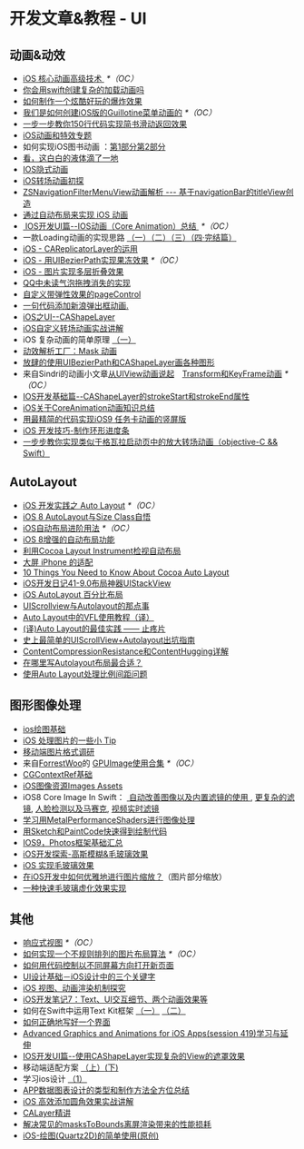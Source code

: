 # 开发文章&教程 - UI
## 动画&动效
- [iOS 核心动画高级技术 ][1] _\*（OC）_
- [你会用swift创建复杂的加载动画吗][2]
- [如何制作一个炫酷好玩的爆炸效果][3]
- [我们是如何创建iOS版的Guillotine菜单动画的][4] _\*（OC）_
- [一步一步教你150行代码实现简书滑动返回效果][5]
- [iOS动画和特效专题][6]
- 如何实现iOS图书动画 ：[第1部分][7][第2部分][8]
- [看，这白白的液体滴了一地][9]
- [IOS隐式动画][10]
- [iOS转场动画初探][11]
- [ZSNavigationFilterMenuView动画解析 --- 基于navigationBar的titleView创造][12]
- [通过自动布局来实现 iOS 动画][13]
- [ IOS开发UI篇--IOS动画（Core Animation）总结 ][14] _\*（OC）_
- 一款Loading动画的实现思路 [（一）][15][（二）][16][（三）][17][（四·完结篇）][18]
- [iOS - CAReplicatorLayer的运用][19]
- [iOS - 用UIBezierPath实现果冻效果][20] _\*（OC）_
- [iOS - 图片实现多层折叠效果][21]
- [QQ中未读气泡拖拽消失的实现][22]
- [自定义带弹性效果的pageControl][23]
- [一句代码添加新浪弹出框动画.][24]
- [iOS之UI--CAShapeLayer][25]
- [iOS自定义转场动画实战讲解][26]
- iOS 复杂动画的简单原理 [（一）][27]
- [动效解析工厂：Mask 动画][28]
- [放肆的使用UIBezierPath和CAShapeLayer画各种图形][29]
- 来自Sindri的动画小文章[从UIView动画说起][30]　[Transform和KeyFrame动画][31] _\*（OC）_
- [IOS开发基础篇--CAShapeLayer的strokeStart和strokeEnd属性][32]
- [iOS关于CoreAnimation动画知识总结][33]
- [用最精简的代码实现iOS9 任务卡动画的竖屏版][34]
- [iOS 开发技巧-制作环形进度条][35]
- [一步步教你实现类似于格瓦拉启动页中的放大转场动画（objective-C && Swift）][36]

## AutoLayout
- [iOS 开发实践之 Auto Layout][37] _\*（OC）_
- [iOS 8 AutoLayout与Size Class自悟][38]
- [iOS自动布局进阶用法][39] _\*（OC）_
- [iOS 8增强的自动布局功能][40]
- [利用Cocoa Layout Instrument检视自动布局][41]
- [大屏 iPhone 的适配][42]
- [10 Things You Need to Know About Cocoa Auto Layout][43]
- [iOS开发日记41-9.0布局神器UIStackView][44]
- [iOS AutoLayout 百分比布局][45]
- [UIScrollview与Autolayout的那点事][46]
- [Auto Layout中的VFL使用教程（译）][47]
- [(译)Auto Layout的最佳实践 —— 止疼片][48]
- [史上最简单的UIScrollView+Autolayout出坑指南][49]
- [ContentCompressionResistance和ContentHugging详解][50]
- [在哪里写Autolayout布局最合适？][51]
- [使用Auto Layout处理比例间距问题][52]

## 图形图像处理
- [ios绘图基础][53]
- [iOS 处理图片的一些小 Tip][54]
- [移动端图片格式调研][55]
- 来自[ForrestWoo][56]的 [GPUImage使用合集][57] _\*（OC）_ 
- [CGContextRef基础][58]
- [iOS图像资源Images Assets][59]
- iOS8 Core Image In Swift： [ 自动改善图像以及内置滤镜的使用 ][60], [更复杂的滤镜][61], [人脸检测以及马赛克][62], [视频实时滤镜][63]
- [学习用MetalPerformanceShaders进行图像处理][64]
- [用Sketch和PaintCode快速得到绘制代码][65]
- [IOS9，Photos框架基础汇总][66]
- [iOS开发探索-高斯模糊&毛玻璃效果][67]
- [iOS 实现毛玻璃效果][68]
- [在iOS开发中如何优雅地进行图片缩放？][69]（图片部分缩放）
- [一种快速毛玻璃虚化效果实现][70]

## 其他
- [响应式视图][71] _\*（OC）_
- [如何实现一个不规则排列的图片布局算法][72] _\*（OC）_
- [如何用代码控制以不同屏幕方向打开新页面][73]
- [UI设计基础－iOS设计中的三个关键字][74]
- [iOS 视图、动画渲染机制探究][75]
- [iOS开发笔记7：Text、UI交互细节、两个动画效果等][76]
- 如何在Swift中运用Text Kit框架 [（一）][77] [（二）][78]
- [如何正确地写好一个界面][79]
- [Advanced Graphics and Animations for iOS Apps(session 419)学习与延伸][80]
- [IOS开发UI篇--使用CAShapeLayer实现复杂的View的遮罩效果][81]
- 移动端适配方案 [（上）][82][(下)][83]
- 学习ios设计 [（1）][84]
- [APP数据图表设计的类型和制作方法全方位总结][85]
- [iOS 高效添加圆角效果实战讲解][86]
- [CALayer精讲][87]
- [解决常见的masksToBounds离屏渲染带来的性能损耗][88]
- [iOS-绘图(Quartz2D)的简单使用(原创)][89]

[1]:	http://wiki.jikexueyuan.com/project/ios-core-animation/
[2]:	http://www.cocoachina.com/swift/20150906/13327.html
[3]:	http://xxycode.com/ru-he-zhi-zuo-ge-xuan-ku-hao-wan-de-bao-zha-xiao-guo-2/
[4]:	http://hechen.info/2015/09/01/How-We-Created-Guillotine-Menu-Animation-for-iOS/
[5]:	http://www.jianshu.com/p/59be4551c418
[6]:	http://liuyanwei.jumppo.com/2015/10/29/iOS-animation-0.html
[7]:	http://www.devtf.cn/?p=1127 "如何实现iOS图书动画:第1部分"
[8]:	http://www.devtf.cn/?p=1129 "如何实现iOS图书动画-第2部分"
[9]:	http://pandara.xyz/2015/11/24/ios_water_drop/ "看，这白白的液体滴了一地"
[10]:	http://www.goofyy.com/blog/ios%e9%9a%90%e5%bc%8f%e5%8a%a8%e7%94%bb/ "IOS隐式动画"
[11]:	http://www.cnblogs.com/hxwj/p/5069806.html "iOS转场动画初探"
[12]:	http://www.jianshu.com/p/50f66a1136de "ZSNavigationFilterMenuView动画解析 --- 基于navigationBar的titleView创造"
[13]:	https://realm.io/cn/news/gotocph-marin-todorov-auto-layout-animations-ios/ "通过自动布局来实现 iOS 动画"
[14]:	http://blog.csdn.net/yixiangboy/article/details/47016829 "IOS开发UI篇--IOS动画（Core Animation）总结"
[15]:	http://www.jianshu.com/p/1c6a2de68753 "一款Loading动画的实现思路（一）"
[16]:	http://www.jianshu.com/p/0dac1208a7ad "一款Loading动画的实现思路（二）"
[17]:	http://www.jianshu.com/p/56448d3d3596 "一款Loading动画的实现思路（三）"
[18]:	http://www.jianshu.com/p/41f277682c91 "一款Loading动画的实现思路（四·完结篇）"
[19]:	http://www.jianshu.com/p/a927157ac62a "iOS - CAReplicatorLayer的运用"
[20]:	http://www.jianshu.com/p/21db20189c40 "iOS - 用UIBezierPath实现果冻效果"
[21]:	http://www.jianshu.com/p/4b26a1f641a3 "iOS - 图片实现多层折叠效果"
[22]:	http://www.cnblogs.com/CyanStone/p/5111178.html "QQ中未读气泡拖拽消失的实现（参照一位年轻牛B的博主的思路自己实现了一下）"
[23]:	http://www.cnblogs.com/CyanStone/p/5123759.html "自定义带弹性效果的pageControl"
[24]:	http://bihongbo.com/2015/08/19/sinaAnimation/ "一句代码添加新浪弹出框动画."
[25]:	http://www.cnblogs.com/goodboy-heyang/p/5185575.html "iOS之UI--CAShapeLayer"
[26]:	http://www.jianshu.com/p/ea0132738057 "iOS自定义转场动画实战讲解"
[27]:	http://www.jianshu.com/p/909ffa37dffa "iOS 复杂动画的简单原理（一）"
[28]:	http://www.jianshu.com/p/3c925a1609f8 "动效解析工厂：Mask 动画"
[29]:	http://www.jianshu.com/p/c5cbb5e05075 "放肆的使用UIBezierPath和CAShapeLayer画各种图形"
[30]:	http://www.jianshu.com/p/6e326068edeb "动画篇-从UIView动画说起"
[31]:	http://www.jianshu.com/p/a071bba99a1b "动画篇-Transform和KeyFrame动画"
[32]:	http://blog.csdn.net/yixiangboy/article/details/50662704 "IOS开发基础篇--CAShapeLayer的strokeStart和strokeEnd属性"
[33]:	http://www.cnblogs.com/wujy/p/5203995.html "iOS关于CoreAnimation动画知识总结"
[34]:	http://iosxxx.com/blog/2016-02-25-%E7%94%A8%E6%9C%80%E7%B2%BE%E7%AE%80%E7%9A%84%E5%AE%9E%E7%8E%B0iOS9-%E4%BB%BB%E5%8A%A1%E5%8D%A1%E5%8A%A8%E7%94%BB%E7%9A%84%E7%AB%96%E5%B1%8F%E7%89%88.html "用最精简的代码实现iOS9 任务卡动画的竖屏版"
[35]:	http://www.cnblogs.com/jgCho/p/5253364.html "iOS 开发技巧-制作环形进度条"
[36]:	http://www.jianshu.com/p/8c29fce5a994 "一步步教你实现类似于格瓦拉启动页中的放大转场动画（objective-C && Swift）"
[37]:	http://xuexuefeng.com/autolayout/
[38]:	http://www.hmttommy.com/2014/12/05/AutoLayout/
[39]:	http://www.cnblogs.com/dsxniubility/p/4266581.html
[40]:	http://mp.weixin.qq.com/s?__biz=MjM5OTM0MzIwMQ==&mid=206448996&idx=3&sn=895663ec96a8469820b54b6536975340#rd
[41]:	http://www.cocoachina.com/ios/20151105/13927.html
[42]:	http://blog.ibireme.com/2014/09/16/adapted_to_iphone6/ "大屏 iPhone 的适配"
[43]:	http://southpeak.github.io/blog/2015/08/31/translate-10-things-you-need-to-know-about-cocoa-auto-layout/
[44]:	http://www.cnblogs.com/Twisted-Fate/p/4923326.html "iOS开发日记41-9.0布局神器UIStackView"
[45]:	http://liumh.com/2015/09/27/ios-autolayout-multiplier/ "iOS AutoLayout 百分比布局"
[46]:	http://adad184.com/2015/12/01/scrollview-under-autolayout/ "UIScrollview与Autolayout的那点事"
[47]:	http://mmmmmax.wang/2015/12/11/Auto-Layout-Visual-Format-Language-Tutorial/ "Auto Layout中的VFL使用教程（译）"
[48]:	http://www.calios.gq/2015/12/14/%EF%BC%BB%E8%AF%91%EF%BC%BDAuto-Layout%E7%9A%84%E6%9C%80%E4%BD%B3%E5%AE%9E%E8%B7%B5-%E2%80%94%E2%80%94-%E6%AD%A2%E7%96%BC%E7%89%87/ "［译］Auto Layout的最佳实践 —— 止疼片"
[49]:	http://bestswifter.com/blog/2015/12/21/shi-shang-zui-jian-dan-de-uiscrollview-plus-autolayoutchu-keng-zhi-nan/ "史上最简单的UIScrollView+Autolayout出坑指南"
[50]:	http://summertreee.github.io/blog/2015/12/13/contentcompressionresistancehe-contenthuggingxiang-jie/ "ContentCompressionResistance和ContentHugging详解"
[51]:	http://reviewcode.cn/article.html?reviewId=14
[52]:	http://www.cocoachina.com/ios/20160322/15725.html
[53]:	http://liuyanwei.jumppo.com/2015/07/25/ios-draw-base.html
[54]:	http://blog.ibireme.com/2015/11/02/ios_image_tips/ "iOS 处理图片的一些小 Tip"
[55]:	http://blog.ibireme.com/2015/11/02/mobile_image_benchmark/
[56]:	http://www.cnblogs.com/salam/ "ForrestWoo"
[57]:	http://www.cnblogs.com/salam/tag/GPUImage/
[58]:	https://mp.weixin.qq.com/s?__biz=MzAwMjYwMTAwNw==&mid=402342027&idx=1&sn=ba413699626cf1880e33f10a183a343c&scene=1&srcid=1130XiEHdiK5oNxdxzzL7CD7&key=ff7411024a07f3eb866bf44c61ee35e19fa0fb581392747ff93ab9adcc0007fb6f5d843d1fe8cf93ac2be933ed3575de&ascene=0&uin=MjY5MzMxNTMwMQ%3D%3D
[59]:	http://www.cnblogs.com/jgCho/p/5089009.html "iOS图像资源Images Assets"
[60]:	http://blog.csdn.net/zhangao0086/article/details/39012231 "自动改善图像以及内置滤镜的使用"
[61]:	http://blog.csdn.net/zhangao0086/article/details/39120331 "iOS8 Core Image In Swift：更复杂的滤镜"
[62]:	http://blog.csdn.net/zhangao0086/article/details/39253707 "iOS8 Core Image In Swift：人脸检测以及马赛克"
[63]:	http://blog.csdn.net/zhangao0086/article/details/39433519 "iOS8 Core Image In Swift：视频实时滤镜"
[64]:	http://www.jianshu.com/p/b1f242cfe9ee "学习用MetalPerformanceShaders进行图像处理"
[65]:	http://www.jianshu.com/p/d01110c80495 "用Sketch和PaintCode快速得到绘制代码"
[66]:	http://ms.csdn.net/geek/56031
[67]:	http://www.jianshu.com/p/6dd0eab888a6 "iOS开发探索-高斯模糊&毛玻璃效果"
[68]:	http://www.cnblogs.com/arvin-sir/p/5131358.html "iOS 实现毛玻璃效果"
[69]:	http://www.jianshu.com/p/af2d471f7b9c "在iOS开发中如何优雅地进行图片缩放？"
[70]:	http://wingjay.com/2016/03/12/%E4%B8%80%E7%A7%8D%E5%BF%AB%E9%80%9F%E6%AF%9B%E7%8E%BB%E7%92%83%E8%99%9A%E5%8C%96%E6%95%88%E6%9E%9C%E5%AE%9E%E7%8E%B0/
[71]:	http://objccn.io/issue-22-5/
[72]:	http://kittenyang.com/layout-algorithm
[73]:	https://lvwenhan.com/ios/458.html
[74]:	http://www.cocoachina.com/design/20151214/14680.html
[75]:	http://segmentfault.com/a/1190000004164291 "iOS 视图、动画渲染机制探究"
[76]:	http://www.cnblogs.com/colinhou/p/5062502.html "iOS开发笔记7：Text、UI交互细节、两个动画效果等"
[77]:	http://www.devtalking.com/articles/text-kit-tutorial-in-swift-1/ "如何在Swift中运用Text Kit框架（一） October 31, 2014"
[78]:	http://www.devtalking.com/articles/text-kit-tutorial-in-swift-2/ "如何在Swift中运用Text Kit框架（二） December 11, 2014"
[79]:	http://oncenote.com/2015/12/08/How-to-build-UI/ "如何正确地写好一个界面"
[80]:	https://github.com/100mango/zen/blob/master/WWDC%E5%BF%83%E5%BE%97%EF%BC%9AAdvanced%20Graphics%20and%20Animations%20for%20iOS%20Apps/Advanced%20Graphics%20and%20Animations%20for%20iOS%20Apps.md
[81]:	http://blog.csdn.net/yixiangboy/article/details/50485250 "IOS开发UI篇--使用CAShapeLayer实现复杂的View的遮罩效果"
[82]:	https://github.com/riskers/blog/issues/17?hmsr=toutiao.io&utm_medium=toutiao.io&utm_source=toutiao.io
[83]:	https://github.com/riskers/blog/issues/18 "移动端适配方案(下)"
[84]:	http://www.cnblogs.com/themachine/p/5180103.html "学习ios设计（1）"
[85]:	http://www.uisdc.com/app-chart-design-summary "APP数据图表设计的类型和制作方法全方位总结"
[86]:	http://www.jianshu.com/p/f970872fdc22 "iOS 高效添加圆角效果实战讲解"
[87]:	http://www.henishuo.com/calayer-learning/
[88]:	http://zyden.vicp.cc/zycornerradius/
[89]:	http://www.cnblogs.com/start-ios/p/5293564.html "iOS-绘图(Quartz2D)的简单使用(原创)"